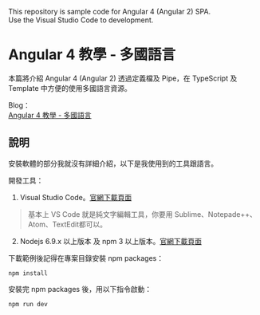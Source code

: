 This repository is sample code for Angular 4 (Angular 2) SPA.  
Use the Visual Studio Code to development.  

# Angular 4 教學 - 多國語言

本篇將介紹 Angular 4 (Angular 2) 透過定義檔及 Pipe，在 TypeScript 及 Template 中方便的使用多國語言資源。  

Blog：  
[Angular 4 教學 - 多國語言](https://blog.johnwu.cc/article/angular-4-localization.html)  

## 說明

安裝軟體的部分我就沒有詳細介紹，以下是我使用到的工具跟語言。  

開發工具：
1. Visual Studio Code。[官網下載頁面](https://code.visualstudio.com/Download)  
> 基本上 VS Code 就是純文字編輯工具，你要用 Sublime、Notepade++、Atom、TextEdit都可以。  
2. Nodejs 6.9.x 以上版本 及 npm 3 以上版本。[官網下載頁面](https://nodejs.org/en/download/)  

下載範例後記得在專案目錄安裝 npm packages：
``` batch
npm install
```

安裝完 npm packages 後，用以下指令啟動：
``` batch
npm run dev
```
